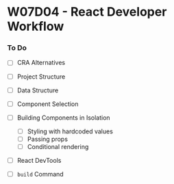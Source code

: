 # W07D04 - React Developer Workflow

### To Do
* [ ] CRA Alternatives
* [ ] Project Structure
* [ ] Data Structure
* [ ] Component Selection
* [ ] Building Components in Isolation
  * [ ] Styling with hardcoded values
  * [ ] Passing props
  * [ ] Conditional rendering
* [ ] React DevTools
* [ ] `build` Command
























